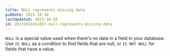 ```yaml
---
title: NULL represents missing data
pubDate: 2023-10-10
lastUpdated: 2023-10-10
id: 20231010161037-null-represents-missing-data
---
```


`NULL` is a special value used when there's no data in a field in your database. Use `IS NULL` as a condition to find fields that are null, or `IS NOT NULL` for fields that have a value.
